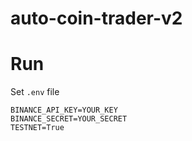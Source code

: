# auto-coin-trader-v2

# Run
Set `.env` file
```text
BINANCE_API_KEY=YOUR_KEY
BINANCE_SECRET=YOUR_SECRET
TESTNET=True
```
